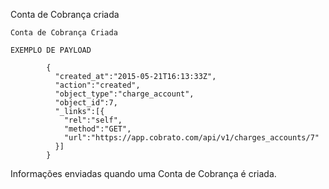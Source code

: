 Conta de Cobrança criada

```
Conta de Cobrança Criada

EXEMPLO DE PAYLOAD

        {
          "created_at":"2015-05-21T16:13:33Z",
          "action":"created",
          "object_type":"charge_account",
          "object_id":7,
          "_links":[{
            "rel":"self",
            "method":"GET",
            "url":"https://app.cobrato.com/api/v1/charges_accounts/7"
          }]
        }

```


Informações enviadas quando uma Conta de Cobrança é criada.

